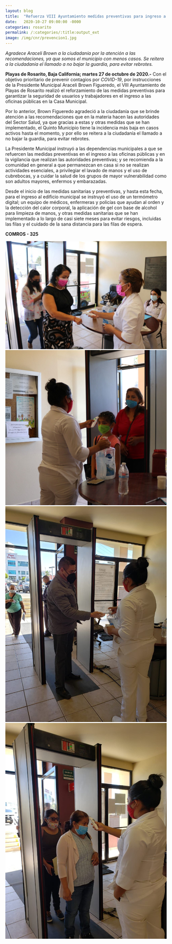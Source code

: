 ```yaml
---
layout: blog
title:  "Refuerza VIII Ayuntamiento medidas preventivas para ingreso a la casa municipal"
date:   2020-10-27 09:00:00 -0000
categories: rosarito
permalink: /:categories/:title:output_ext
image: /img/cnr/prevencion1.jpg
---
```


*Agradece Araceli Brown a la ciudadanía por la atención a las recomendaciones, ya que somos el municipio con menos casos.*
*Se reitera a la ciudadanía el llamado a no bajar la guardia, para evitar rebrotes.*

**Playas de Rosarito, Baja California; martes 27 de octubre de 2020.-** Con el objetivo prioritario de prevenir contagios por *COVID-19*, por instrucciones de la Presidente Municipal Araceli Brown Figueredo, el VIII Ayuntamiento de Playas de Rosarito realizó el reforzamiento de las medidas preventivas para garantizar la seguridad de usuarios y trabajadores en el ingreso a las oficinas públicas en la Casa Municipal.

Por lo anterior, Brown Figueredo agradeció a la ciudadanía que se brinde atención a las recomendaciones que en la materia hacen las autoridades del Sector Salud, ya que gracias a estas y otras medidas que se han implementado, el Quinto Municipio tiene la incidencia más baja en casos activos hasta el momento, y por ello se reitera a la ciudadanía el llamado a no bajar la guardia, para evitar rebrotes.

La Presidente Municipal instruyó a las dependencias municipales a que se refuercen las medidas preventivas en el ingreso a las oficinas públicas y en la vigilancia que realizan las autoridades preventivas; y se recomienda a la comunidad en general a que permanezcan en casa si no se realizan actividades esenciales, a privilegiar el lavado de manos y el uso de cubrebocas, y a cuidar la salud de los grupos de mayor vulnerabilidad como son adultos mayores, enfermos y embarazadas.

Desde el inicio de las medidas sanitarias y preventivas, y hasta esta fecha, para el ingreso al edificio municipal se instruyó el uso de un termómetro digital; un equipo de médicos, enfermeras y policías que ayudan al orden y la detección del calor corporal, la aplicación de gel con base de alcohol para limpieza de manos, y otras medidas sanitarias que se han implementado a lo largo de casi siete meses para evitar riesgos, incluidas las filas y el cuidado de la sana distancia para las filas de espera.

**COMROS - 325**

<div id="carouselExampleSlidesOnly" class="carousel slide" data-ride="carousel">
  <div class="carousel-inner">
    <div class="carousel-item active">
       <img class="d-block w-100" src="/img/cnr/prevencion1.jpg" loading="lazy"  alt="Uso del cubrebocas">
    </div>
    <div class="carousel-item">
      <img class="d-block w-100" src="/img/cnr/prevencion2.jpg" loading="lazy"  alt="Medicion de temperatura">
    </div>
     <div class="carousel-item">
      <img class="d-block w-100" src="/img/cnr/prevencion3.jpg" loading="lazy"  alt="Lavado de manos con gel antibacterial">
    </div>
      <div class="carousel-item">
      <img class="d-block w-100" src="/img/cnr/prevencion4.jpg" loading="lazy"  alt="Medicion de temperatura">
    </div>
  </div>
</div>